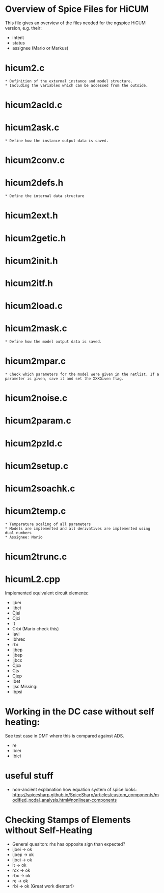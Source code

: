 # Overview of Spice Files for HiCUM

This file gives an overview of the files needed for the ngspice HiCUM version, e.g. their:
- intent
- status
- assignee (Mario or Markus)

# hicum2.c
    * Definition of the external instance and model structure.
    * Including the variables which can be accessed from the outside.
# hicum2acld.c
# hicum2ask.c
    * Define how the instance output data is saved.
# hicum2conv.c
# hicum2defs.h
    * Define the internal data structure
# hicum2ext.h
# hicum2getic.h
# hicum2init.h
# hicum2itf.h
# hicum2load.c
# hicum2mask.c
    * Define how the model output data is saved.
# hicum2mpar.c
    * Check which parameters for the model were given in the netlist. If a parameter is given, save it and set the XXXGiven flag.
# hicum2noise.c
# hicum2param.c
# hicum2pzld.c
# hicum2setup.c
# hicum2soachk.c
# hicum2temp.c
    * Temperature scaling of all parameters
    * Models are implemented and all derivatives are implemented using dual numbers
    * Assignee: Mario
# hicum2trunc.c

# hicumL2.cpp
Implemented equivalent circuit elements:
- Ijbei
- Ijbci
- Cjei
- Cjci
- It
- Crbi (Mario check this)
- Iavl
- Ibhrec
- rbi
- Ijbep
- Ijbep
- Ijbcx
- Cjcx
- Cjs
- Cjep
- Ibet
- Ijsc
Missing:
- Ibpsi

# Working in the DC case without self heating:
See test case in DMT where this is compared against ADS.
- re
- Ibiei
- Ibici

# useful stuff
- non-ancient explanation how equation system of spice looks:
https://spicesharp.github.io/SpiceSharp/articles/custom_components/modified_nodal_analysis.html#nonlinear-components

# Checking Stamps of Elements without Self-Heating
- General quesiton: rhs has opposite sign than expected?
- ijbei -> ok
- ijbep -> ok
- ijbci -> ok
- it -> ok
- rcx -> ok
- rbx -> ok
- re -> ok
- rbi -> ok (Great work diemtar!)
